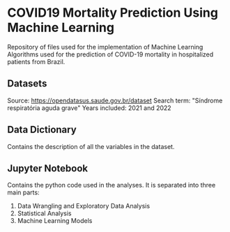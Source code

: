 # COVID19 Mortality Prediction Using Machine Learning
Repository of files used for the implementation of Machine Learning Algorithms used for the prediction of COVID-19 mortality in hospitalized patients from Brazil. 

## Datasets 
Source: https://opendatasus.saude.gov.br/dataset
Search term: "Síndrome respiratória aguda grave"
Years included: 2021 and 2022

## Data Dictionary
Contains the description of all the variables in the dataset.

## Jupyter Notebook 
Contains the python code used in the analyses. It is separated into three main parts: 
1) Data Wrangling and Exploratory Data Analysis
2) Statistical Analysis
3) Machine Learning Models





